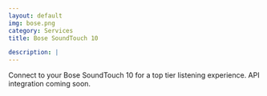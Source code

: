 ```yaml
---
layout: default
img: bose.png
category: Services
title: Bose SoundTouch 10

description: |
---
```

Connect to your Bose SoundTouch 10 for a top tier listening experience. API integration coming soon.